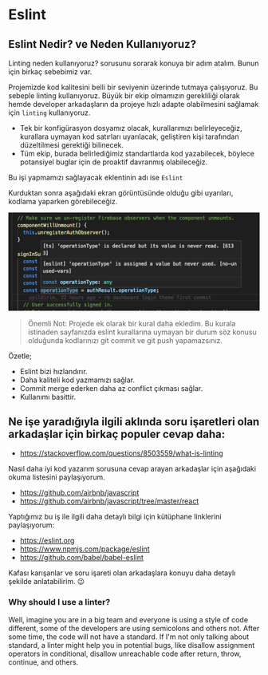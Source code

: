 # Eslint
## Eslint Nedir? ve Neden Kullanıyoruz?
Linting neden kullanıyoruz? sorusunu sorarak konuya bir adım atalım. Bunun için birkaç sebebimiz var.

Projemizde kod kalitesini belli bir seviyenin üzerinde tutmaya çalışıyoruz. Bu sebeple linting kullanıyoruz.
Büyük bir ekip olmamızın gerekliliği olarak hemde developer arkadaşların da projeye hızlı adapte olabilmesini sağlamak için `linting` kullanıyoruz.

- Tek bir konfigürasyon dosyamız olacak, kurallarımızı belirleyeceğiz, kurallara uymayan kod satırları uyarılacak, geliştiren kişi tarafından düzeltilmesi gerektiği bilinecek.
- Tüm ekip, burada belirlediğimiz standartlarda kod yazabilecek, böylece potansiyel buglar için de proaktif davranmış olabileceğiz.

Bu işi yapmamızı sağlayacak eklentinin adı ise `Eslint`

Kurduktan sonra aşağıdaki ekran görüntüsünde olduğu gibi uyarıları, kodlama yaparken görebileceğiz.

![eslint](/assets/images/eslint-lint.png)

> Önemli Not: Projede ek olarak bir kural daha ekledim. Bu kurala istinaden sayfanızda eslint kurallarına uymayan bir durum söz konusu olduğunda kodlarınızı git commit ve git push yapamazsınız.

Özetle;

- Eslint bizi hızlandırır.
- Daha kaliteli kod yazmamızı sağlar.
- Commit merge ederken daha az conflict çıkması sağlar.
- Kullanımı basittir.

## Ne işe yaradığıyla ilgili aklında soru işaretleri olan arkadaşlar için birkaç populer cevap daha: 
- https://stackoverflow.com/questions/8503559/what-is-linting

Nasıl daha iyi kod yazarım sorusuna cevap arayan arkadaşlar için aşağıdaki okuma listesini paylaşıyorum.
- https://github.com/airbnb/javascript
- https://github.com/airbnb/javascript/tree/master/react

Yaptığımız bu iş ile ilgili daha detaylı bilgi için kütüphane linklerini paylaşıyorum:
- https://eslint.org
- https://www.npmjs.com/package/eslint
- https://github.com/babel/babel-eslint

Kafası karışanlar ve soru işareti olan arkadaşlara konuyu daha detaylı şekilde anlatabilirim. 😉



### Why should I use a linter?
Well, imagine you are in a big team and everyone is using a style of code different, some of the developers are using semicolons and others not. After some time, the code will not have a standard. If I'm not only talking about standard, a linter might help you in potential bugs, like disallow assignment operators in conditional, disallow unreachable code after return, throw, continue, and others.
